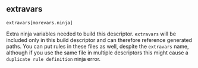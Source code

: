 ## extravars

    extravars[morevars.ninja]

Extra ninja variables needed to build this descriptor. `extravars` will be
included only in this build descriptor and can therefore reference generated
paths. You can put rules in these files as well, despite the `extravars` name,
although if you use the same file in multiple descriptors this might cause
a `duplicate rule definition` ninja error.
